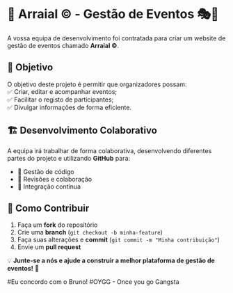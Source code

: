 # 🎉 Arraial © - Gestão de Eventos 🎭📅  

A vossa equipa de desenvolvimento foi contratada para criar um website de gestão de eventos chamado **Arraial ©**.  

## 🎯 Objetivo  
O objetivo deste projeto é permitir que organizadores possam:  
✅ Criar, editar e acompanhar eventos;  
✅ Facilitar o registo de participantes;  
✅ Divulgar informações de forma eficiente.  

## 🏗️ Desenvolvimento Colaborativo  
A equipa irá trabalhar de forma colaborativa, desenvolvendo diferentes partes do projeto e utilizando **GitHub** para:  
- 📌 Gestão de código  
- 🔄 Revisões e colaboração  
- 🚀 Integração contínua  

## 📌 Como Contribuir  
1. Faça um **fork** do repositório  
2. Crie uma **branch** (`git checkout -b minha-feature`)  
3. Faça suas alterações e **commit** (`git commit -m "Minha contribuição"`)  
4. Envie um **pull request**  

💡 **Junte-se a nós e ajude a construir a melhor plataforma de gestão de eventos!** 🚀

#Eu concordo com o Bruno!
#OYGG - Once you go Gangsta